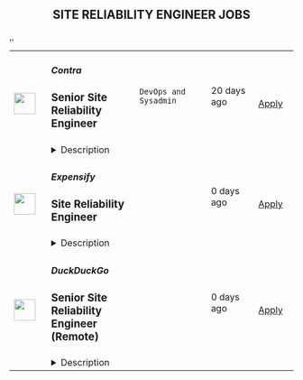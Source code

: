 <div align="center"><h2>SITE RELIABILITY ENGINEER JOBS</h2></div><table><tr>
                <td width="100" height="100" rowspan="2">
                    <img src="https://weworkremotely.com/assets/IsotypeV2-1ebe3dd57673f3e8d02b7490bc0faaef55d6a95d3a4aaf17298bd3ed503ae7fe.svg" width="38px" height="auto">
                </td>
                <td width="300">
                    <h5>Contra</h5>
                    <h3> Senior Site Reliability Engineer</h3>
                </td>
                <td width="300">
                    <code>DevOps and Sysadmin</code>
                </td>
                <td width="200">
                <text>20 days ago</text>
                </td>
                <td width="100" rowspan="2">
                <a href="https://weworkremotely.com/remote-jobs/contra-senior-site-reliability-engineer" align="right" target="_blank">Apply</a>
                </td>
            </tr>
            <tr>
                <td colspan="3">
                <details><summary>Description</summary>
                

<p>
  <strong>Headquarters:</strong> San Francisco, CA
    <br /><strong>URL:</strong> <a href="http://bit.ly/3kLhMdk">http://bit.ly/3kLhMdk</a>
</p>

<div>
<br>We're looking for a <strong>Senior Site Reliability Engineer</strong> to join our engineering team and help us build the best platform for independents &amp; clients. As a SRE, you are an integral member of our engineering organization. You'll not only help scale our infrastructure and CI/CD pipelines, but also have the chance to shape our technological choices and processes for ensuring the growth, stability and success of the Contra platform. This is a major role at a rapidly expanding startup, working with a team of highly accomplished yet humble people who are passionate about our company's mission. ✨<br><br>
</div><div>
<strong><br>How you’ll add value at Contra:<br></strong><br>
</div><ul>
<li>Expert knowledge in a wide variety of DevOps technologies &amp; best practices</li>
<li>Knowledge and experience leveraging Google Cloud Platform natively and with complimentary tech</li>
<li>Bridging the gap between our infrastructure and our applications, you have experience and comfort working within TypeScript/JavaScript Node.js environments and can identify and resolve issues that are impacting <a href="http://contra.com">contra.com</a> reliability</li>
<li>Excellent communication and documentation skills</li>
<li>Collaboration with the rest of the team through regular communication, information sharing and mentorship</li>
<li>Designing, engineering and maintaining solutions for a highly resilient, scalable and fault-tolerant infrastructure</li>
<li>Improving &amp; scaling CI/CD pipelines</li>
<li>Eliminating user impacting defects raised in Sentry and GCP logs</li>
<li>Developing, maintaining and improving monitoring, alerting and reporting tools</li>
<li>Providing on-going operational support</li>
<li>Identifying and improving the developer experience</li>
<li>We expect you to be self-sufficient and take the initiative to drive the company forward. We are looking for individuals who are highly energetic, capable and ambitious, and who are eager to expand their knowledge and show how their contributions help achieve business objectives.</li>
</ul><div>
<strong><br>You’ll be successful here if you are:<br></strong><br>
</div><ul>
<li>
<strong>Everyone Wins Together.</strong> You thrive in a collaborative, remote-only environment and you are comfortable with 8 am-1 pm PST core hours and flexibility around those hours for the rest of your work day!</li>
<li>
<strong>Energy is Everything.</strong> You bring a strong work ethic and contagious energy to your team as we work towards our North Star.</li>
<li>
<strong>Change is Good.</strong> You embrace change to evolve, improve, and build what matters.</li>
<li>
<strong>Think Big.</strong> No idea is too big at Contra. Our greatest successes often stem from seemingly crazy ideas. You enjoy setting ambitious goals, both individually and as a team, and strive to achieve them.</li>
<li>
<strong>Feedback is a Gift.</strong> Feedback is a catalyst for growth and improvement. It is routinely given and delivered with positive and actionable steps.</li>
<li>
<strong>The Best is Yet to Come.</strong> You strive to remain optimistic through all ups &amp; downs because you know the “best is yet to come.”</li>
<li>
<strong>Make it Fun.</strong> Nothing in life is worth it if it isn’t fun, even when stakes are high.</li>
<li>
<strong>Good People Only.</strong> You recognize that each of us brings unique experiences, backgrounds, and knowledge from which we can learn.</li>
<li>
<strong>GSD.</strong> We are building quickly, changing frequently, and growing fast with no plans of stopping anytime soon. You take ownership of your work and are proud to execute at a high level.</li>
</ul><div>
<strong><br>Our stack:<br></strong><br>
</div><ul>
<li>ArgoCD</li>
<li>AlloyDB / PostgreSQL</li>
<li>Github Actions</li>
<li>Google Cloud Platform</li>
<li>Fluentbit</li>
<li>Kubernetes, Helm &amp; Docker</li>
<li>Meillisearch</li>
<li><a href="http://node.js/">Node.js</a></li>
<li>OpsGenie</li>
<li>Playwright</li>
<li>Redis</li>
<li>Temporal</li>
<li>Traefik</li>
<li>Turbo repo</li>
<li>TypeScript</li>
<li>Vite</li>
<li>Vitest</li>
</ul><div>
<strong><br>You'll love Contra for:<br></strong><br>
</div><ul>
<li>🌎 Remote-only culture that is here to stay</li>
<li>🍎 100% health coverage for US full-time employees, and health reimbursements for all international contractors</li>
<li>💸 $4,000 laptop reimbursement upon starting + additional for equipment, co-working, and meetups</li>
<li>💰 401k matching for US full-time employees</li>
<li>💛 No-meeting Tuesdays &amp; Wednesdays</li>
<li>👋 Generous time off</li>
<li>👶 Flexible parental leave</li>
<li>💁 A custom slack emoji, just for you!</li>
</ul><div>
<strong><br>Our interview process:<br></strong><br>
</div><ul>
<li>Intro Call (15-30 minutes)</li>
<li>Interview #1 In Depth Technical Discussion Chat with Hiring Manager (45 minutes)</li>
<li>Assessment</li>
<li>Interview #2 Culture Interview (30 minutes)</li>
<li>Interview #3 Technical Interview with Engineering Manager (45 minutes)</li>
<li>Interview #4 CTO &amp; Co-Founder Interview (30 minutes)</li>
<li>Interview #5 Interview with CEO &amp; Co-Founder (30 minutes)</li>
</ul><div>
<strong><br>Salary + Equity Range<br></strong><br>
</div><ul>
<li>$145K -$160K USD</li>
<li>Equity Value Range: $180k+ USD<br><br>
</li>
</ul><div>Apply Here: <a href="https://contra-ambassadors.typeform.com/to/qbUvpUoB">https://contra-ambassadors.typeform.com/to/qbUvpUoB</a>
</div>

<p><strong>To apply:</strong> <a href="https://weworkremotely.com/remote-jobs/contra-senior-site-reliability-engineer">https://weworkremotely.com/remote-jobs/contra-senior-site-reliability-engineer</a></p>

                </details>
                </td>
            </tr>,<tr>
                <td width="100" height="100" rowspan="2">
                    <img src="https://wwr-pro.s3.amazonaws.com/logos/0082/0772/logo.gif" width="38px" height="auto">
                </td>
                <td width="300">
                    <h5>Sticker Mule</h5>
                    <h3> Site Reliability Engineer</h3>
                </td>
                <td width="300">
                    <code>Back-End Programming</code>
                </td>
                <td width="200">
                <text>334 days ago</text>
                </td>
                <td width="100" rowspan="2">
                <a href="https://weworkremotely.com/remote-jobs/sticker-mule-site-reliability-engineer-1" align="right" target="_blank">Apply</a>
                </td>
            </tr>
            <tr>
                <td colspan="3">
                <details><summary>Description</summary>
                <img src="https://we-work-remotely.imgix.net/logos/0082/0772/logo.gif?ixlib=rails-4.0.0&w=50&h=50&dpr=2&fit=fill&auto=compress" />

<p>
  <strong>Headquarters:</strong> New York, NY
    <br /><strong>URL:</strong> <a href="https://www.stickermule.com">https://www.stickermule.com</a>
</p>

<div>
<strong>About Sticker Mule</strong><br>Sticker Mule is the Internet's most "kick ass" brand. We are privately-owned, profitable, and powered by a globally distributed team that enjoys building happy customer experience at the highest technical standards. Our software team operates from 17 countries, and we're always looking for more exceptional engineers.</div><div>
<br><br>The SRE team is responsible for building, maintaining and securing our services infrastructure, while participating in the weekly on-call schedule.</div><div><a href="https://www.stickermule.com/about"><strong><br>See more about our teams here</strong></a></div><div><strong><br>We offer</strong></div><ol>
<li>Remote work with flexible schedules</li>
<li>A privately owned, low-stress culture</li>
<li>A fun "no bullshit" work environment</li>
</ol><div><strong><br>We like you to know</strong></div><ol>
<li>Docker</li>
<li>Kubernetes</li>
<li>GCP</li>
<li>AWS</li>
<li>Go</li>
<li>Postgres</li>
<li>Redis</li>
<li>Familiarity with JavaScript</li>
<li>Excellent communication skills (English)</li>
<li>Degree in Computer Science or equivalent practical experience</li>
</ol><div><strong><br>Challenges</strong></div><ol>
<li>Build CI and CD pipelines</li>
<li>Optimize and scale workloads</li>
<li>Secure containers and web services</li>
</ol><div><strong><br>Compensation and benefits</strong></div><ol>
<li>Salary: $135k+ based on experience</li>
<li>$20,000 signing bonus</li>
<li>4 weeks vacation + holidays based on your country of residence</li>
</ol><div><br></div>

<p><strong>To apply:</strong> <a href="https://weworkremotely.com/remote-jobs/sticker-mule-site-reliability-engineer-1">https://weworkremotely.com/remote-jobs/sticker-mule-site-reliability-engineer-1</a></p>

                </details>
                </td>
            </tr>,<tr>
                <td width="100" height="100" rowspan="2">
                    <img src="https://remotive.com/job/1783144/logo" width="38px" height="auto">
                </td>
                <td width="300">
                    <h5>Contra</h5>
                    <h3>Senior Site Reliability Engineer </h3>
                </td>
                <td width="300">
                    <code>cloud,docker,javascript,kubernetes</code>
                </td>
                <td width="200">
                <text>9 days ago</text>
                </td>
                <td width="100" rowspan="2">
                <a href="https://remotive.com/remote-jobs/software-dev/senior-site-reliability-engineer-1783144" align="right" target="_blank">Apply</a>
                </td>
            </tr>
            <tr>
                <td colspan="3">
                <details><summary>Description</summary>
                <p>We're looking for a <strong>Senior Site Reliability Engineer</strong> to join our engineering team and help us build the best platform for independents &amp; clients. As a PRE, you are an integral member of our engineering organization. You'll not only help scale our infrastructure and CI/CD pipelines, but also have the chance to shape our technological choices and processes for ensuring the growth, stability and success of the Contra platform. This is a major role at a rapidly expanding startup, working with a team of highly accomplished yet humble people who are passionate about our company's mission. ✨</p>
<p> </p>
<div class="h4" id="c9e3345b-ffe5-49c3-9d66-4d805332af9a"><strong>How you’ll add value at Contra:</strong></div>
<ul class="_listContainer_1wyhh_1" style="">
<li style="">Expert knowledge in a wide variety of DevOps technologies &amp; best practices</li>
<li style="">Knowledge and experience leveraging Google Cloud Platform natively and with complimentary tech</li>
<li style="">Bridging the gap between our infrastructure and our applications, you have experience and comfort working within TypeScript/JavaScript Node.js environments and can identify and resolve issues that are impacting <a href="http://contra.com/" rel="nofollow" target="_blank" title="http://contra.com/">contra.com</a> reliability</li>
<li style="">Excellent communication and documentation skills</li>
<li style="">Collaboration with the rest of the team through regular communication, information sharing and mentorship</li>
<li style="">Designing, engineering and maintaining solutions for a highly resilient, scalable and fault-tolerant infrastructure</li>
<li style="">Improving &amp; scaling CI/CD pipelines</li>
<li style="">Eliminating user impacting defects raised in Sentry and GCP logs</li>
<li style="">Developing, maintaining and improving monitoring, alerting and reporting tools</li>
<li style="">Providing on-going operational support</li>
<li style="">Identifying and improving the developer experience</li>
<li style="">We expect you to be self-sufficient and take the initiative to drive the company forward. We are looking for individuals who are highly energetic, capable and ambitious, and who are eager to expand their knowledge and show how their contributions help achieve business objectives.</li>
</ul>
<p> </p>
<div class="h4" id="d78b7f19-173b-416a-804a-e5ac69fb05c3"><strong>You’ll be successful here if you are:</strong></div>
<ul class="_listContainer_1wyhh_1" style="">
<li style=""><strong>Everyone Wins Together.</strong> You thrive in a collaborative, remote-only environment and you are comfortable with 8 am-1 pm PST core hours and flexibility around those hours for the rest of your work day!</li>
<li style=""><strong>Energy is Everything.</strong> You bring a strong work ethic and contagious energy to your team as we work towards our North Star.</li>
<li style=""><strong>Change is Good.</strong> You embrace change to evolve, improve, and build what matters.</li>
<li style=""><strong>Think Big.</strong> No idea is too big at Contra. Our greatest successes often stem from seemingly crazy ideas. You enjoy setting ambitious goals, both individually and as a team, and strive to achieve them.</li>
<li style=""><strong>Feedback is a Gift.</strong> Feedback is a catalyst for growth and improvement. It is routinely given and delivered with positive and actionable steps.</li>
<li style=""><strong>The Best is Yet to Come.</strong> You strive to remain optimistic through all ups &amp; downs because you know the “best is yet to come.”</li>
<li style=""><strong>Make it Fun.</strong> Nothing in life is worth it if it isn’t fun, even when stakes are high.</li>
<li style=""><strong>Good People Only.</strong> You recognize that each of us brings unique experiences, backgrounds, and knowledge from which we can learn.</li>
<li style=""><strong>GSD.</strong> We are building quickly, changing frequently, and growing fast with no plans of stopping anytime soon. You take ownership of your work and are proud to execute at a high level.</li>
</ul>
<p> </p>
<div class="h4" id="854b9a85-9866-4c51-8259-7ddeddd2c919"><strong>Our stack:</strong></div>
<ul class="_listContainer_1wyhh_1" style="">
<li style="">ArgoCD</li>
<li style="">AlloyDB / PostgreSQL</li>
<li style="">Github Actions</li>
<li style="">Google Cloud Platform</li>
<li style="">Fluentbit</li>
<li style="">Kubernetes, Helm &amp; Docker</li>
<li style="">Meillisearch</li>
<li style=""><a href="http://node.js/" rel="nofollow" target="_blank" title="http://node.js/">Node.js</a></li>
<li style="">OpsGenie</li>
<li style="">Playwright</li>
<li style="">Redis</li>
<li style="">Temporal</li>
<li style="">Traefik</li>
<li style="">Turbo repo</li>
<li style="">TypeScript</li>
<li style="">Vite</li>
<li style="">Vitest</li>
</ul>
<p> </p>
<div class="h4" id="6d1d6396-ce77-4d40-ac79-562760c0b479"><strong>You'll love Contra for:</strong></div>
<ul class="_listContainer_1wyhh_1" style="">
<li style="">🌎 Remote-only culture that is here to stay</li>
<li style="">🍎 100% health coverage for US full-time employees, and health reimbursements for all international contractors</li>
<li style="">💸 $4,000 laptop reimbursement upon starting + additional for equipment, co-working, and meetups</li>
<li style="">💰 401k matching for US full-time employees</li>
<li style="">💛 No-meeting Tuesdays &amp; Wednesdays</li>
<li style="">👋 Generous time off</li>
<li style="">👶 Flexible parental leave</li>
<li style="">💁 A custom slack emoji, just for you!</li>
</ul>
<p> </p>
<div class="h4" id="c6128653-81ce-4a9c-a7db-f588260dc270"><strong>Our interview process:</strong></div>
<ul class="_listContainer_1wyhh_1" style="">
<li style="">Intro Call (15-30 minutes)</li>
<li style="">Interview #1 In Depth Technical Discussion Chat with Hiring Manager (45 minutes)</li>
<li style="">Assessment</li>
<li style="">Interview #2 Culture Interview (30 minutes)</li>
<li style="">Interview #3 Technical Interview with Engineering Manager (45 minutes)</li>
<li style="">Interview #4 CTO &amp; Co-Founder Interview (30 minutes)</li>
<li style="">Interview #5 Interview with CEO &amp; Co-Founder (30 minutes)</li>
</ul>
<p> </p>
<div class="h4" id="c4637597-2b44-440a-b4ea-5492a06b468c"><strong>Salary + Equity Range</strong></div>
<ul class="_listContainer_1wyhh_1" style="">
<li style="">$145K -$160K USD</li>
<li style="">Equity Value Range: $180k+ USD</li>
</ul>
<img src="https://remotive.com/job/track/1783144/blank.gif?source=public_api" alt=""/>
                </details>
                </td>
            </tr>,<tr>
                <td width="100" height="100" rowspan="2">
                    <img src="https://pbs.twimg.com/profile_images/1387074696831672327/C7WTpiAb_400x400.jpg" width="38px" height="auto">
                </td>
                <td width="300">
                    <h5>Expensify</h5>
                    <h3>Site Reliability Engineer</h3>
                </td>
                <td width="300">
                    <code></code>
                </td>
                <td width="200">
                <text>0 days ago</text>
                </td>
                <td width="100" rowspan="2">
                <a href="https://we.are.expensify.com/remote-sre" align="right" target="_blank">Apply</a>
                </td>
            </tr>
            <tr>
                <td colspan="3">
                <details><summary>Description</summary>
                <div class="sqs-block html-block sqs-block-html" data-block-type="2" id="block-eac634bede3baddc19ab"><div class="sqs-block-content">

<div class="sqs-html-content">
  <h2 style="white-space:pre-wrap;">Your Mission,&nbsp;Should You Choose to Accept:</h2><p class="" style="white-space:pre-wrap;">Join our passionate team of top-notch engineers to solve a real-world problem, and help people spend less time managing expenses and more time pursuing their real goals. As we revolutionize the way people manage their expenses, being part of the Expensify team means building the easiest, fastest, and most efficient platform to automate everything expense-related.</p><p class="" style="white-space:pre-wrap;">Our employees work from all over the world, but if you're looking for a change of scene we offer visa sponsorship and relocation assistance to join us at one of our rad locations:</p><ul data-rte-list="default"><li><p class="" style="white-space:pre-wrap;">San Francisco </p></li><li><p class="" style="white-space:pre-wrap;">Portland </p></li><li><p class="" style="white-space:pre-wrap;">Michigan </p></li><li><p class="" style="white-space:pre-wrap;">New York </p></li><li><p class="" style="white-space:pre-wrap;">London </p></li><li><p class="" style="white-space:pre-wrap;">Melbourne</p></li></ul><p class="" style="white-space:pre-wrap;">Even though we work hard at Expensify, we make sure our employees are happy. Our most talked about perk is our<a href="https://we.are.expensify.com/explore-the-world"> Offshore</a> where we spend a month abroad working from a remote location as a team. This year we’re going to Bali, do you want to join?</p><h2 style="white-space:pre-wrap;">About Site Reliability Engineering at Expensify</h2><p class="" style="white-space:pre-wrap;">The SRE team is responsible for overseeing the development, implementation, and maintenance of the infrastructure used by our applications. We work closely with the product development and engineering teams to expand and enhance our deeply integrated service platform. Our goal is to develop and support the systems and automations that drive our business-critical platform, ensuring high uptime and quality deployments, while maintaining operational flexibility.</p><h2 style="white-space:pre-wrap;">About You</h2><p class="" style="white-space:pre-wrap;">Whether you’re tuning configs or writing a new automation task, you’re self-driven and collaborative. You’re an autonomous individual who is passionate about building a stable product. You’re open to working with our engineering and customer-facing teams to make sure we’re growing in the best possible way. You’re excited by our culture of <a href="https://we.are.expensify.com/inclusion">Live Rich, Have Fun, and Save the World</a>, and have an ambition you’re incredibly passionate about that Expensify can help you achieve.</p><p class="" style="white-space:pre-wrap;">As a Site Reliability Engineer, your responsibilities will include:</p><ul data-rte-list="default"><li><p class="" style="white-space:pre-wrap;">Implementing and maintaining systems that monitor networks, server health, and application performance.</p></li><li><p class="" style="white-space:pre-wrap;">Configuring infrastructure systems to provide load balancing, application firewalls, reverse proxying, and related services.</p></li><li><p class="" style="white-space:pre-wrap;">Creating and implementing security policies that protect us and our customers.</p></li><li><p class="" style="white-space:pre-wrap;">Striving to deliver high availability and data redundancy throughout our platform.</p></li><li><p class="" style="white-space:pre-wrap;">Designing tools to help our entire engineering organization be as productive as possible.</p></li></ul><p class="" style="white-space:pre-wrap;">We’re looking for someone who:</p><ul data-rte-list="default"><li><p class="" style="white-space:pre-wrap;">Communicates well, both interpersonally and in their code.</p></li><li><p class="" style="white-space:pre-wrap;">Knows how to solve problems by automating their solutions.</p></li><li><p class="" style="white-space:pre-wrap;">Has a strong foundation in security from a software, systems, and network standpoint.</p></li><li><p class="" style="white-space:pre-wrap;">Has experience with Linux system configuration, administration, and tuning.</p></li><li><p class="" style="white-space:pre-wrap;">Has experience with automated configuration management, and continuous integration (CI) systems.</p></li><li><p class="" style="white-space:pre-wrap;">Understands the role and impact that infrastructure can have on the organization as a whole.</p></li><li><p class="" style="white-space:pre-wrap;">Is passionate about “getting under the hood” of systems and technologies to understand their inner workings, and fix what needs fixing.</p></li></ul><p class="" style="white-space:pre-wrap;">We’re looking for people who already have a strong background in Linux system administration to join the team. We use this as the foundation for your launchpad in Expensify, with an expectation that you’re able to carry those skills into domains you have yet to dip your feet into.</p><h2 style="white-space:pre-wrap;">Compensation &amp; Benefits</h2><ul data-rte-list="default"><li><p class="" style="white-space:pre-wrap;">Full-time, salaried position</p></li><li><p class="" style="white-space:pre-wrap;">401k with employer match</p></li><li><p class="" style="white-space:pre-wrap;">100% Medical/Dental/Mental Health support/Vision contributions</p></li><li><p class="" style="white-space:pre-wrap;">$20k annual family planning benefit through Carrot</p></li><li><p class="" style="white-space:pre-wrap;">Three months of fully paid leave, with up to six months for birthing parents</p></li><li><p class="" style="white-space:pre-wrap;">Commuter benefits</p></li><li><p class="" style="white-space:pre-wrap;">Free lunch</p></li><li><p class="" style="white-space:pre-wrap;">Flexible vacation policy</p></li><li><p class="" style="white-space:pre-wrap;">Relocation available</p></li></ul><h2 style="white-space:pre-wrap;">Next Steps</h2><p class="" style="white-space:pre-wrap;">Applying is easy, but it takes time. See, while we know you're awesome, it's actually really hard and time consuming to find you in the midst of literally hundreds of other applications we get from everyone else. So this is where we're going to ask our first favor: can you make it really easy and obvious how great you are, so we don't accidentally overlook you? There are many ways to do that, but the easiest way to help us out is by answering the following questions:</p><ol data-rte-list="default"><li><p class="" style="white-space:pre-wrap;">What's the URL of your website? If you don't have one, why not?</p></li><li><p class="" style="white-space:pre-wrap;">What's your admin/coding history? When did you start, and what have you done between then and now?</p></li><li><p class="" style="white-space:pre-wrap;">What do you want to do with the rest of your life, and how is Expensify a step toward your long-term goals? <em>(We’re serious, we want to know! Share what you’re comfortable sharing, but we are a group of ambitious individuals building a community of people who want to achieve success in every aspect of our lives, and we encourage employees to figure out how they can use Expensify to realize their personal goals with the support of the company around them.)</em></p></li><li><p class="" style="white-space:pre-wrap;">How did you hear about us? A job posting? Chalk on a sidewalk? From a friend? Let us know where you saw this opening.</p></li></ol><h2 style="white-space:pre-wrap;">Resume not your thing? That’s great, we don’t really read them anyway! Forward your responses to the questions to <a href="mailto:apply@expensify.com">apply@expensify.com</a>. We're excited to hear from you!</h2>
</div>



</div></div>
                </details>
                </td>
            </tr>,<tr>
                <td width="100" height="100" rowspan="2">
                    <img src="https://spreadprivacy.com/content/images/2023/05/duckduckgo-logo_wide.png" width="38px" height="auto">
                </td>
                <td width="300">
                    <h5>DuckDuckGo</h5>
                    <h3>
            Senior Site Reliability Engineer (Remote)
          </h3>
                </td>
                <td width="300">
                    <code></code>
                </td>
                <td width="200">
                <text>0 days ago</text>
                </td>
                <td width="100" rowspan="2">
                <a href="https://duckduckgo.recruitee.com/o/senior-site-reliability-engineer-remote" align="right" target="_blank">Apply</a>
                </td>
            </tr>
            <tr>
                <td colspan="3">
                <details><summary>Description</summary>
                
            <p>Hi, we’re DuckDuckGo, the Internet privacy company for everyone who's had enough of hidden online tracking and wants to take back their privacy now. For over a decade, we've been building our products, including new privacy technology, and working with policymakers to make online privacy simple and accessible for all.<br></p>
<p><br></p>
<p>At DuckDuckGo, we currently serve 100+ million search queries a day (nearly doubling each year), anonymously leverage over 400 upstream sources for results, and serve more than 1PB of proxied traffic per month. Our app is now downloaded more than 75 million times a year, and our private search engine packaged with it has become the #2 search engine on mobile in over 21 countries, including the United States, United Kingdom, Canada, Australia, Germany, and the Netherlands. Oh, and we've been profitable since 2014 with revenue currently exceeding $100 million a year! Now, we’re rolling out a suite of new privacy solutions, including <u><a href="https://www.spreadprivacy.com/introducing-email-protection-beta/" rel="noopener">Email Protection</a></u>,  <u><a href="https://spreadprivacy.com/introducing-app-tracking-protection/" rel="noopener">App Tracking Protection</a></u> and our first-ever Desktop Apps for <u><a href="https://spreadprivacy.com/introducing-duckduckgo-for-mac/" rel="noopener">Mac</a></u><a href="https://spreadprivacy.com/introducing-duckduckgo-for-mac/" rel="noopener"> </a>and Windows.</p>
<p><br></p>
<p>Join us as a <strong>Senior Site Reliability Engineer</strong> to help build and maintain world-class infrastructure to meet the needs of millions of users seeking to protect their privacy online.&nbsp;</p>
<p><br></p>
<p><strong>The Opportunity</strong></p>
<p>As part of our growing team, you will be dedicated to improving and scaling the reliability of our end-to-end infrastructure. We dive deep into complex operational challenges, including software, systems, automation, and process analysis. We are looking for candidates that can read, write, troubleshoot, and deploy all types of software as we face unique challenges in privacy and scale.</p>
<p><br></p>
<p>We empower our team to be self-directed and self-motivated in their work. If you'd thrive in that environment, and our core values resonate with you -- build trust, question assumptions, and validate direction -- you'll fit right in!</p>
<p><br></p>
<p>In this role you will be expected to:</p>
<ul>
<li>Lead projects from proposal through postmortem, assessing vague problems, proposing high-impact solutions, estimating effort and duration, and executing them against a set of success criteria.</li>
<li>Develop effective tools, services, alerts and responses to identify and address reliability risks.</li>
<li>Enhance our automation around infrastructure provisioning and configuration management to prioritize efficiency, scalability and reliability.</li>
<li>Help identify the future technical direction of our deployment with an effort to improve reliability and performance.</li>
<li>Work closely with software engineers to triage production issues and identify appropriate remediation, including code changes and performance considerations.</li>
<li>Participate in our on-call rotation. Currently, there are two daily shifts, covering the North American Eastern Time Zone (12AM-12PM and 12PM-12AM). Exact shift schedules may be subject to change in future, but currently we expect you to be on-call for one week, about every 4-5 weeks. During this week, you will be scheduled<strong> 12PM-12AM Eastern Time (including the weekend)</strong>, with an expectation of being about 10 minutes away from a keyboard while outside of your primary working hours.</li>
</ul>
<p><br></p>
<p><strong>What You Will Bring to DuckDuckGo</strong></p>
<ul>
<li>At least 5+ years of experience in SRE focused roles responsible for supporting, scaling and ensuring reliability of end-to-end infrastructures.</li>
<li>Experience with observability and monitoring of systems and services, and defining KPIs to track their health.</li>
<li>Experience with production troubleshooting, including: distributed systems, code, storage, networking, operating systems (Linux) and databases.</li>
<li>Moderate-to-advanced programming experience, preferably in a high-level language like Perl or Python.</li>
<li>Experience participating in a 24x7 on-call rotation for a large-scale deployment.</li>
<li>Effective project management skills; you have successfully launched projects from inception to production, utilizing strong communication skills and effective stakeholder management.</li>
</ul>
<p><strong>COMPENSATION</strong></p>
<p>Annual compensation: $170,000 USD and stock options. Compensation is the same within a professional level, regardless of geographic location or functional area, and the compensation for each professional level is transparent across the organization.</p>
<p><br></p>
<p><strong>YOUR WELL-BEING</strong></p>
<p>Maintaining satisfaction at work is one of our company objectives, just like maintaining and improving our private search engine. Our <a href="https://duckduckgo.com/assets/hiring/team_support_guide.pdf" rel="noopener">Team Member Support Guide</a> explains how we make you our top priority.</p>
<p><br></p>
<p><strong>DUCKDUCKGO CULTURE</strong></p>
<p>For over a decade, we've built a unique culture that helps us continuously improve job satisfaction and productivity. Want to know more? Check out <a href="https://duckduckgo.com/assets/hiring/how_we_work.pdf" rel="noopener">DuckDuckGo Culture: How We Work</a> for an overview of how we collaborate worldwide.</p>
<p><br></p>
<p><strong>OTHER THINGS TO KNOW</strong></p>
<ol>
<li>Sometimes we meet up! Expect to travel at least two times a year: once for our all-hands meetup and again for a team retreat (each ~4-5 days).</li>
<li>While this is a full-time job and we offer a flexible work arrangement with no core hours, expect an average commitment of 40 hours per week.</li>
</ol>
<p><br></p>
<p><strong>HIRING PROCESS</strong></p>
<p>Hiring works best when it's a two-way street. Learn how we help you get to know DuckDuckGo and envision your future role here. Find out more about <a href="https://duckduckgo.com/assets/hiring/how_we_hire.pdf" rel="noopener">how we hire</a>.</p>
<p><br></p>
<p><strong>DIVERSITY, EQUITY AND INCLUSION</strong></p>
<p>DuckDuckGo provides equal work opportunities to all team members and applicants<u>,</u> and it prohibits discrimination and harassment of any type on the basis of race, color, ethnicity, caste, religion, age, sex (including pregnancy), national origin, disability status, genetics, protected veteran status, sexual orientation, gender identity or expression, or any other characteristic protected by our policies or federal, state, or local laws.</p>
<p>We want to ensure that our hiring process is accessible. If you need reasonable accommodation for any part of the application process because of a medical condition or disability, please send an email to <u><a href="mailto:careers@duckduckgo.com" rel="noopener">careers@duckduckgo.com</a></u> to let us know the nature of your request.</p>
<p><br></p>
<p>If you think you might thrive in this environment, we would love to hear from you.</p>
<p><br></p>
<p><strong>PLEASE NOTE THAT</strong></p>
<ol>
<li>By applying for this role, you confirm that information submitted is accurate and that you understand falsification is cause for denial of employment or termination.</li>
<li>Sometimes we meet up! Expect to travel at least two times a year: once for our all-hands meetup and again for a team retreat (each around 4-5 days). While extenuating circumstances may impact attendance, everyone is strongly encouraged to attend.</li>
<li>While we offer a flexible work arrangement with no core hours, expect an average full-time commitment of 40 hours per week. </li>
<li>A successful candidate will be subject to a background check and must receive satisfactory results of the same, as a condition of joining the team. </li>
<li>By applying for this role, you confirm that all information submitted is accurate and complete. You further acknowledge that providing false or fraudulent information during the application process is cause for denial of an offer, revocation of any existing offer, or other adverse action, up to and including termination after the start of your commencement of work. </li>
</ol>
<p>#US #UK #SP #PL #IR #IC #HN #CR #CN&nbsp;<br></p>
<p><br></p>
          
                </details>
                </td>
            </tr>,<tr>
                <td width="100" height="100" rowspan="2">
                    <img src="https://pbs.twimg.com/profile_images/1306325743580848130/mk0qvsZ9_400x400.jpg" width="38px" height="auto">
                </td>
                <td width="300">
                    <h5>Kraken</h5>
                    <h3>Site Reliability Engineer - Data Platform</h3>
                </td>
                <td width="300">
                    <code></code>
                </td>
                <td width="200">
                <text>0 days ago</text>
                </td>
                <td width="100" rowspan="2">
                <a href="https://jobs.lever.co/kraken/4bc1b010-f1b4-4a64-ae6a-956e2be4ddf3" align="right" target="_blank">Apply</a>
                </td>
            </tr>
            <tr>
                <td colspan="3">
                <details><summary>Description</summary>
                <div class="section page-centered" data-qa="job-description"><div><b style="font-size: 18pt">Building the Future of Crypto&nbsp;</b></div><div><br></div><div>Our Krakenites are a world-class team with crypto conviction, united by our desire to discover and unlock the potential of crypto and blockchain technology.</div><div><br></div><div>What makes us different? Kraken is a mission-focused company rooted in crypto values. As a Krakenite, you’ll join us on our mission to accelerate the global adoption of crypto, so that everyone can achieve financial freedom and inclusion. For over a decade, Kraken’s focus on our mission and crypto ethos has attracted many of the most talented crypto experts in the world.</div><div><br></div><div>Before you apply, please read the&nbsp;<a href="https://www.kraken.com/culture" class="postings-link">Kraken Culture</a>&nbsp;page to learn more about our internal culture, values, and mission.</div><div><br></div><div>As a fully remote company, we have Krakenites in 60+ countries who speak over 50 languages. Krakenites are industry pioneers who develop premium crypto products for experienced traders, institutions, and newcomers to the space. Kraken is committed to <a href="https://blog.kraken.com/crypto-education/security-at-kraken" class="postings-link">industry-leading security</a>, <a href="https://blog.kraken.com/category/crypto-education" class="postings-link">crypto education</a>, and <a href="https://blog.kraken.com/crypto-education/support-at-kraken" class="postings-link">world-class client support</a> through our products like&nbsp;<a href="https://pro.kraken.com/" class="postings-link">Kraken Pro</a>,&nbsp;<a href="https://www.kraken.com/en-us/nft" class="postings-link">Kraken NFT</a>, and&nbsp;<a href="https://futures.kraken.com/wallets" class="postings-link">Kraken Futures</a>.</div><div><br></div><div>Become a Krakenite and build the future of crypto!</div><div><br></div><div><b style="font-size: 24px">Proof of work</b></div><div><br></div><div><b style="font-size: 18px">The team</b></div><div><br></div><div><span style="font-size: 11pt">Join our Data Infrastructure team and play a pivotal role in upholding the reliability, scalability, and efficiency of our robust Data platform. As a Senior Site Reliability Engineer (SRE) specialized in Data Infrastructure, you will collaborate closely with diverse cross-functional teams to conceive, execute, and oversee the foundational data infrastructure that empowers our array of applications and </span><a href="http://services.As" style="font-size: 11pt" class="postings-link">services.As</a><span style="font-size: 11pt"> a key member of our Data Infrastructure team, you will be at the forefront of ensuring the unfaltering availability and performance of our platform. Your profound proficiency in cloud technologies, infrastructure as code, automation, monitoring/alerting, logging, user and machine AuthNZ, and certificate management will be instrumental in upholding the exceptional operational standards we set for our services.</span></div><div><br></div><div><span style="font-size: 11pt">This role is destined to candidates based in the Americas.</span></div></div><div class="section page-centered"><div><h3>The Opportunity</h3><ul class="posting-requirements plain-list"><ul><li>Architect and implement data infrastructure solutions (self service)&nbsp; that support the needs of 10+ business units and over 100 engineering and data analysts</li><li>Utilize Infrastructure as Code (IaC) principles to design, provision, and manage both on-premises and cloud (AWS) infrastructure components using tools such as Terraform</li><li>Collaborate with teams to ensure seamless integration of data-related services with existing systems.</li><li>Develop and maintain automation scripts using bash/shell scripting and to automate operational tasks and deployments.</li><li>Enhance and manage CI/CD pipelines to facilitate consistent software deployments across the data infrastructure.</li><li>Enable engineering self-service under tight security requirements using ChatOps and GitOps methodologies</li><li>Implement robust data monitoring and alerting solutions to proactively detect anomalies and performance issues.</li><li>Manage user and machine authentication and authorization mechanisms to ensure secure access to data and resources.</li><li>Evangelize and implement role-based access control (RBAC) and permissions for a multitude of user groups and machine workflows across different environments</li><li>Design and deploy MLOps platforms, using AWS Sagemaker and GitOps methodologies.</li><li>Manage and maintain real-time streaming data architecture using technologies like Kafka and Debezium Change Data Capture (CDC).</li><li>Ensure the timely and accurate processing of streaming data, enabling data analysts and engineers to gain insights from up-to-date information.</li><li>Utilize Kubernetes to manage containerized applications within the data infrastructure, ensuring efficient deployment, scaling, and orchestration.</li><li>Implement effective incident response procedures and participate in on-call rotations.</li><li>Troubleshoot and resolve incidents promptly to minimize downtime and impact.</li><li>Collaborate with data analysts, engineers, and cross-functional teams to understand requirements and implement appropriate solutions.</li><li>Document architecture, processes, and best practices to enable knowledge sharing and support continuous improvement.</li><li>Enable environments for ML experimentation</li><li>Create and manage MLOps flows for training, validation and deployment of models</li><li>Implement efficient, reproducible production deployment of ML models for inference</li></ul></ul></div></div><div class="section page-centered"><div><h3>Skills you should HODL</h3><ul class="posting-requirements plain-list"><ul><li>Bachelor’s degree in Computer Science, Engineering, or a related field (or equivalent experience).</li><li>Proven experience (5+ years) working as a Site Reliability Engineer, Infrastructure Engineer, or similar roles, with a focus on data infrastructure and security.</li><li>Experience with real-time data processing technologies, such as Kafka and Debezium</li><li>Strong expertise in cloud technologies, particularly AWS and (HashiCorp nice to have).</li><li>Proficiency in Infrastructure as Code tools such as Terraform and Atlantis.</li><li>Experience with containerization and orchestration tools, particularly Kubernetes.</li><li>Solid understanding of bash/shell scripting and proficiency in at least one programming language.</li><li>Familiarity with CI/CD deployment pipelines and related tools.</li><li>Knowledge of HashiCorp products like Vault, Nomad, and Consul is a plus.</li><li>Strong problem-solving skills and the ability to troubleshoot complex systems.</li><li>Expertise in zero-trust architecture and service meshes is a plus</li><li>Experience with data-related technologies (databases, airflow, data warehousing, data lakes) is a plus.</li></ul></ul></div></div><!--[2022-11-28] [GOLD-2535] Remove payTransparencyV1 when feature flag is fully removed--><div class="section page-centered" data-qa="closing-description"><div>Location Tagging: #US #LI-Remote</div><div><br></div><div>Kraken is powered by people from around the world and we celebrate all Krakenites for their diverse talents, backgrounds, contributions and unique perspectives. We hire strictly based on merit, meaning we seek out the candidates with the right abilities, knowledge, and skills considered the most suitable for the job. We encourage you to apply for roles where you don't fully meet the listed requirements, especially if you're passionate or knowledgable about crypto!</div><div><br></div><div>As an equal opportunity employer, we don’t tolerate discrimination or harassment of any kind. Whether that’s based on race, ethnicity, age, gender identity, citizenship, religion, sexual orientation, disability, pregnancy, veteran status or any other protected characteristic as outlined by federal, state or local laws.&nbsp;</div><div><br></div><div><b style="font-size: 18px">Stay in the know</b></div><div><br></div><div><a href="https://twitter.com/krakenfx" class="postings-link">Follow us on Twitter</a></div><div><a href="https://blog.kraken.com/#:~:text=Enter%20your%20email%20address" class="postings-link">Learn on the Kraken Blog</a></div><div><a href="https://www.linkedin.com/company/kraken-exchange/" class="postings-link">Connect on LinkedIn</a></div></div><div class="section page-centered last-section-apply" data-qa="btn-apply-bottom"><a class="postings-btn template-btn-submit hex-color" data-qa="show-page-apply" href="https://jobs.lever.co/kraken/4bc1b010-f1b4-4a64-ae6a-956e2be4ddf3/apply">Apply for this job</a></div>
                </details>
                </td>
            </tr>,<tr>
                <td width="100" height="100" rowspan="2">
                    <img src="https://pbs.twimg.com/profile_images/1673959375340290050/x7pNtXQ7_400x400.jpg" width="38px" height="auto">
                </td>
                <td width="300">
                    <h5>Canonical</h5>
                    <h3>Site Reliability / Gitops Engineer</h3>
                </td>
                <td width="300">
                    <code></code>
                </td>
                <td width="200">
                <text>0 days ago</text>
                </td>
                <td width="100" rowspan="2">
                <a href="https://canonical.com/careers/1747487" align="right" target="_blank">Apply</a>
                </td>
            </tr>
            <tr>
                <td colspan="3">
                <details><summary>Description</summary>
                
      <p>This role is an opportunity for a hands-on, but literally hands-off, technologist with a passion for Linux to build a career with Canonical and drive the success with those leveraging Ubuntu and open source products. &nbsp;If you have experience of IT operations automation, Infrastructure as Code and a passion for technology, then you will enjoy working with some of the best people in the industry at Canonical.<br></p>
<h2>Job Summary</h2>
<p>The IS team at Canonical supports and maintains all of Canonical’s IT production services. The team is in charge of running services used by over 60 million Ubuntu users.</p>
<p>As an SRE &amp; Gitops engineer you’ll be in a unique position to drive operations automation to the next level, both in our own private clouds as well as in the public clouds. We do this by utilizing the best of open source infrastructure as code software, software development practices such as CI/CD pipelines, and Canonical’s leading products for software operation automation.</p>
<p>In addition to defining the infrastructure as code, you will improve Canonical products and the open-source technologies they’re based on by providing critical feedback to developers on how their products operate at scale. This is done by submitting bugs (and sometimes writing pull requests) and collaborating on design and implementations with other teams within the company.</p>
<p>You’ll be part of a global team of SREs that work together and support each other to provide the best possible services to our company, Canonical’s customers and the Ubuntu Community.</p>
<h2>As a Site Reliability / Gitops Engineer engineer you will</h2>
<ul>
<li>Apply your experience of IaC to develop infrastructure as code practice within IS by constantly increasing automation and improving IaC processes</li>
<li>Automate software operations for re-usability and consistency across private and public clouds, taking into consideration the complexities of distributed systems</li>
<li>Develop new features and improve the resilience and scalability of the existing cloud and container portfolio at Canonical</li>
<li>Maintain operational responsibility for all of Canonical’s core services, networks, and infrastructure</li>
<li>Develop skills in troubleshooting, capacity planning, and performance investigation, Setting up, maintaining and using observability tools such as Prometheus, Grafana, and Elasticsearch; design, implement and maintain monitoring and alerting for various systems and services</li>
<li>Collaborate with development teams to design service architecture, documentation, playbooks, policies and operational procedures</li>
<li>Provide assistance and work with globally distributed engineering, operations, and support peers</li>
<li>Be given uninterrupted development time to focus on larger projects and automation of manual tasks</li>
<li>Share your experience, know-how and best practices with other team members in design sessions, mentorship and ‘doing work together’</li>
<li>Carry final responsibility for time-critical escalations</li>
</ul>
<h2></h2>
<h2>What we are looking for in you</h2>
<ul>
<li>A deep experience of, and knowledge to define operations in code, using version control, peer review and CI/CD to roll out changes both to applications and infrastructure</li>
<li>Strong modern engineering background (peer-review, unit testing, SCM, CI/CD, Agile)</li>
<li>Python software development experience, with large projects</li>
<li>Practical knowledge of Linux networking, routing, and firewalls</li>
<li>Affinity with various forms of Linux storage, from Ceph to Databases</li>
<li>Hands-on experience administering enterprise Linux servers</li>
<li>Extensive knowledge of cloud computing concepts and technologies</li>
<li>Bachelor's degree or greater, preferably in computer science or related engineering field</li>
<li>Able to communicate clearly and effectively in English over email, chat, video or voice calls and in-person</li>
<li>Motivated and able to troubleshoot from kernel to web, and willing to ask others when appropriate</li>
<li>A willingness to be flexible and able to learn new things quickly</li>
<li>Be inspired by the needs of fast-changing environments</li>
<li>Happy to work within distributed teams</li>
<li>Be passionate and familiarized about open-source, especially Ubuntu or Debian<br></li>
</ul>

<h2>What we offer you</h2>
<p>Your base pay will depend on various factors including your geographical location, level of experience, knowledge and skills. In addition to the benefits above, certain roles are also eligible for additional benefits and rewards including annual bonuses and sales incentives based on revenue or utilization. Our compensation philosophy is to ensure equity right across our global workforce.&nbsp;&nbsp;</p>
<p>In addition to a competitive base pay, we provide all team members with additional benefits, which reflect our values and ideals. Please note that additional benefits may apply depending on the work location and, for more information on these, you can ask in the later stages of the recruitment process.</p>
<ul>
<li>Fully remote working environment - we’ve been working remotely since 2004!</li>
<li>Personal learning and development budget of 2,000USD per annum</li>
<li>Annual compensation review</li>
<li>Recognition rewards</li>
<li>Annual holiday leave</li>
<li>Parental Leave</li>
<li>Employee Assistance Programme</li>
<li>Opportunity to travel to new locations to meet colleagues at ‘sprints’</li>
<li>Priority Pass for travel and travel upgrades for long haul company events</li>
</ul>
<h2>About Canonical</h2>
<p>Canonical is a pioneering tech firm that is at the forefront of the global move to open source. As the company that publishes Ubuntu, one of the most important open source projects and the platform for AI, IoT and the cloud, we are changing the world on a daily basis. We recruit on a global basis and set a very high standard for people joining the company. We expect excellence - in order to succeed, we need to be the best at what we do.</p>
<p>Canonical has been a remote-first company since its inception in 2004.​ Work at Canonical is a step into the future, and will challenge you to think differently, work smarter, learn new skills, and raise your game. Canonical provides a unique window into the world of 21st-century digital business.</p>
<h2>Canonical is an equal opportunity employer</h2>
<p>We are proud to foster a workplace free from discrimination. Diversity of experience, perspectives, and background create a better work environment and better products. <a href="https://canonical.com/careers/diversity/identity">Whatever your identity, we will give your application fair consideration.</a></p>
<p>#LI-remote&nbsp;</p>
<p>Requisition ID: 263</p><p></p>
    
                </details>
                </td>
            </tr></table>